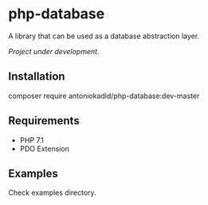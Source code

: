 # php-database
A library that can be used as a database abstraction layer.

*Project under development.*

## Installation

composer require antoniokadid/php-database:dev-master

## Requirements
* PHP 7.1
* PDO Extension

## Examples

Check examples directory.